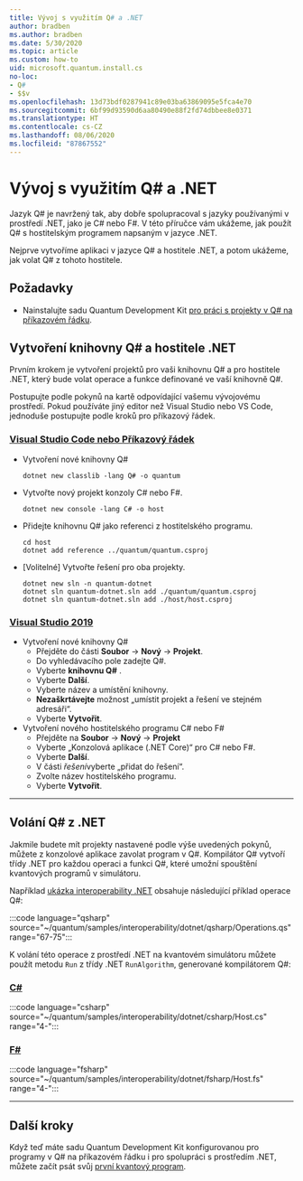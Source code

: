 ```yaml
---
title: Vývoj s využitím Q# a .NET
author: bradben
ms.author: bradben
ms.date: 5/30/2020
ms.topic: article
ms.custom: how-to
uid: microsoft.quantum.install.cs
no-loc:
- Q#
- $$v
ms.openlocfilehash: 13d73bdf0287941c89e03ba63869095e5fca4e70
ms.sourcegitcommit: 6bf99d93590d6aa80490e88f2fd74dbbee8e0371
ms.translationtype: HT
ms.contentlocale: cs-CZ
ms.lasthandoff: 08/06/2020
ms.locfileid: "87867552"
---
```

# <a name="develop-with-no-locq-and-net"></a>Vývoj s využitím Q# a .NET

Jazyk Q# je navržený tak, aby dobře spolupracoval s jazyky používanými v prostředí .NET, jako je C# nebo F#.
V této příručce vám ukážeme, jak použít Q# s hostitelským programem napsaným v jazyce .NET.

Nejprve vytvoříme aplikaci v jazyce Q# a hostitele .NET, a potom ukážeme, jak volat Q# z tohoto hostitele.

## <a name="prerequisites"></a>Požadavky

- Nainstalujte sadu Quantum Development Kit [pro práci s projekty v Q# na příkazovém řádku](xref:microsoft.quantum.install.standalone).

## <a name="creating-a-no-locq-library-and-a-net-host"></a>Vytvoření knihovny Q# a hostitele .NET

Prvním krokem je vytvoření projektů pro vaši knihovnu Q# a pro hostitele .NET, který bude volat operace a funkce definované ve vaší knihovně Q#.

Postupujte podle pokynů na kartě odpovídající vašemu vývojovému prostředí.
Pokud používáte jiný editor než Visual Studio nebo VS Code, jednoduše postupujte podle kroků pro příkazový řádek.

### <a name="visual-studio-code-or-command-line"></a>[Visual Studio Code nebo Příkazový řádek](#tab/tabid-cmdline)

- Vytvoření nové knihovny Q#

  ```dotnetcli
  dotnet new classlib -lang Q# -o quantum
  ```

- Vytvořte nový projekt konzoly C# nebo F#.

  ```dotnetcli
  dotnet new console -lang C# -o host  
  ```

- Přidejte knihovnu Q# jako referenci z hostitelského programu.

  ```dotnetcli
  cd host
  dotnet add reference ../quantum/quantum.csproj
  ```

- [Volitelné] Vytvořte řešení pro oba projekty.

  ```dotnetcli
  dotnet new sln -n quantum-dotnet
  dotnet sln quantum-dotnet.sln add ./quantum/quantum.csproj
  dotnet sln quantum-dotnet.sln add ./host/host.csproj
  ```

### <a name="visual-studio-2019"></a>[Visual Studio 2019](#tab/tabid-vs2019)

- Vytvoření nové knihovny Q#
  - Přejděte do části **Soubor** -> **Nový** -> **Projekt**.
  - Do vyhledávacího pole zadejte Q#.
  - Vyberte **knihovnu Q#** .
  - Vyberte **Další**.
  - Vyberte název a umístění knihovny.
  - **Nezaškrtávejte** možnost „umístit projekt a řešení ve stejném adresáři“.
  - Vyberte **Vytvořit**.
- Vytvoření nového hostitelského programu C# nebo F#
  - Přejděte na **Soubor** → **Nový** → **Projekt**
  - Vyberte „Konzolová aplikace (.NET Core)“ pro C# nebo F#.
  - Vyberte **Další**.
  - V části *řešení*vyberte „přidat do řešení“.
  - Zvolte název hostitelského programu.
  - Vyberte **Vytvořit**.

***

## <a name="calling-into-no-locq-from-net"></a>Volání Q# z .NET

Jakmile budete mít projekty nastavené podle výše uvedených pokynů, můžete z konzolové aplikace zavolat program v Q#.
Kompilátor Q# vytvoří třídy .NET pro každou operaci a funkci Q#, které umožní spouštění kvantových programů v simulátoru.

Například [ukázka interoperability .NET](https://github.com/microsoft/Quantum/tree/master/samples/interoperability/dotnet) obsahuje následující příklad operace Q#:

:::code language="qsharp" source="~/quantum/samples/interoperability/dotnet/qsharp/Operations.qs" range="67-75":::

K volání této operace z prostředí .NET na kvantovém simulátoru můžete použít metodu `Run` z třídy .NET `RunAlgorithm`, generované kompilátorem Q#:

### <a name="c"></a>[C#](#tab/tabid-csharp)

:::code language="csharp" source="~/quantum/samples/interoperability/dotnet/csharp/Host.cs" range="4-":::

### <a name="f"></a>[F#](#tab/tabid-fsharp)

:::code language="fsharp" source="~/quantum/samples/interoperability/dotnet/fsharp/Host.fs" range="4-":::

***
    
## <a name="next-steps"></a>Další kroky

Když teď máte sadu Quantum Development Kit konfigurovanou pro programy v Q# na příkazovém řádku i pro spolupráci s prostředím .NET, můžete začít psát svůj [první kvantový program](xref:microsoft.quantum.quickstarts.qrng).
